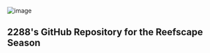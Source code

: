 ![image](https://github.com/user-attachments/assets/0552056b-2f1e-4c55-a2f8-35019e44eed9)

## 2288's GitHub Repository for the Reefscape Season

